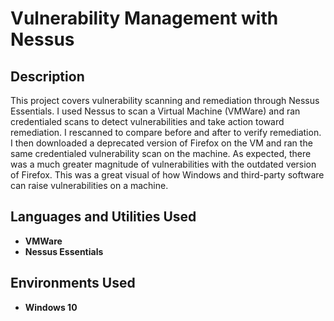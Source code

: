 <h1>Vulnerability Management with Nessus</h1>



<h2>Description</h2>
This project covers vulnerability scanning and remediation through Nessus Essentials. I used Nessus to scan a Virtual Machine (VMWare) and ran credentialed scans to detect vulnerabilities and take action toward remediation. I rescanned to compare before and after to verify remediation. I then downloaded a deprecated version of Firefox on the VM and ran the same credentialed vulnerability scan on the machine. As expected, there was a much greater magnitude of vulnerabilities with the outdated version of Firefox. This was a great visual of how Windows and third-party software can raise vulnerabilities on a machine. 

<br />


<h2>Languages and Utilities Used</h2>

- <b>VMWare</b>
- <b>Nessus Essentials</b> 


<h2>Environments Used </h2>

- <b>Windows 10</b> 
